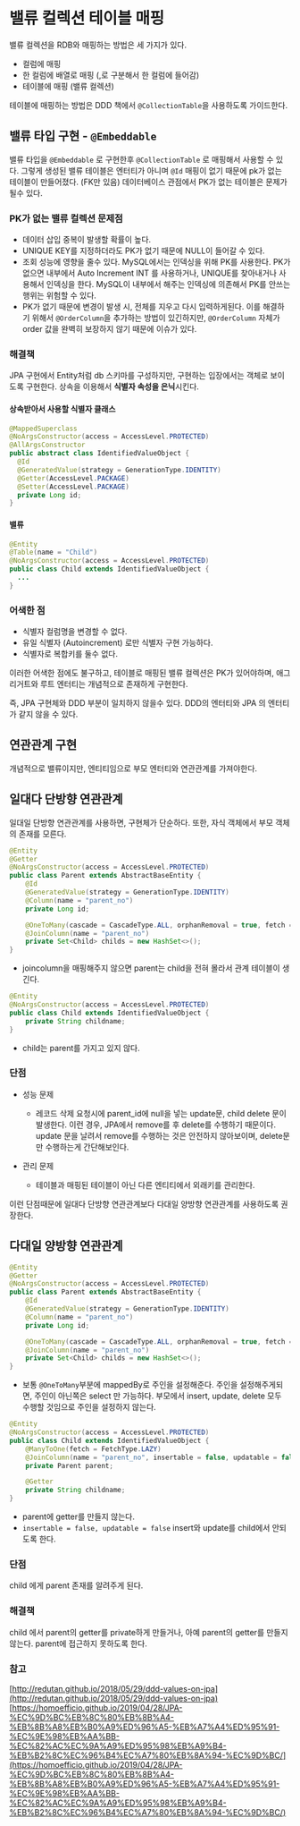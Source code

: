 # 밸류 컬렉션 테이블 매핑 
밸류 컬렉션을 RDB와 매핑하는 방법은 세 가지가 있다. 

* 컬럼에 매핑
* 한 컬럼에 배열로 매핑 (,로 구분해서 한 컬럼에 들어감)
* 테이블에 매핑 (밸류 컬렉션)

테이블에 매핑하는 방법은 DDD 책에서 `@CollectionTable`을 사용하도록 가이드한다. 

## 밸류 타입 구현 - `@Embeddable`
밸류 타입을 `@Embeddable` 로 구현한후 `@CollectionTable` 로 매핑해서 사용할 수 있다.
그렇게 생성된 밸류 테이블은 엔터티가 아니며 `@Id` 매핑이 없기 때문에 pk가 없는 테이블이 만들어졌다. (FK만 있음)
데이터베이스 관점에서 PK가 없는 테이블은 문제가 될수 있다. 

### PK가 없는 밸류 컬렉션 문제점
* 데이터 삽입 중복이 발생할 확률이 높다. 
* UNIQUE KEY를 지정하더라도 PK가 없기 때문에 NULL이 들어갈 수 있다. 
* 조회 성능에 영향을 줄수 있다. 
MySQL에서는 인덱싱을 위해 PK를 사용한다. PK가 없으면 내부에서 Auto Increment INT 를 사용하거나, UNIQUE를 찾아내거나 사용해서 인덱싱을 한다. MySQL이 내부에서 해주는 인덱싱에 의존해서 PK를 안쓰는 행위는 위험할 수 있다. 
* PK가 없기 때문에 변경이 발생 시, 전체를 지우고 다시 입력하게된다. 
이를 해결하기 위해서 `@OrderColumn`을 추가하는 방법이 있긴하지만, `@OrderColumn` 자체가 order  값을 완벽히 보장하지 않기 때문에 이슈가 있다. 

### 해결책
JPA 구현에서 Entity처럼 db 스키마를 구성하지만, 구현하는 입장에서는 객체로 보이도록 구현한다. 
상속을 이용해서 **식별자 속성을 은닉**시킨다.

#### 상속받아서 사용할 식별자 클래스
```java 
@MappedSuperclass
@NoArgsConstructor(access = AccessLevel.PROTECTED)  
@AllArgsConstructor
public abstract class IdentifiedValueObject {  
  @Id  
  @GeneratedValue(strategy = GenerationType.IDENTITY)  
  @Getter(AccessLevel.PACKAGE)
  @Setter(AccessLevel.PACKAGE)
  private Long id;  
}
```

#### 밸류 
```java
@Entity  
@Table(name = "Child")  
@NoArgsConstructor(access = AccessLevel.PROTECTED)  
public class Child extends IdentifiedValueObject {
  ...  
}
```

### 어색한 점
* 식별자 컬럼명을 변경할 수 없다. 
* 유일 식별자 (Autoincrement) 로만 식별자 구현 가능하다. 
* 식별자로 복합키를 둘수 없다. 

이러한 어색한 점에도 불구하고, 테이블로 매핑된 밸류 컬렉션은 PK가 있어야하며, 애그리거트와 루트 엔터티는 개념적으로 존재하게 구현한다. 

즉, JPA 구현체와 DDD 부분이 일치하지 않을수 있다. 
DDD의 엔터티와 JPA 의 엔터티가 같지 않을 수 있다.

## 연관관계 구현 
개념적으로 밸류이지만, 엔티티임으로 부모 엔터티와 연관관계를 가져야한다. 

## 일대다 단방향 연관관계
일대일 단방향 연관관계를 사용하면, 구현체가 단순하다. 
또한, 자식 객체에서 부모 객체의 존재를 모른다. 

```java
@Entity  
@Getter 
@NoArgsConstructor(access = AccessLevel.PROTECTED)    
public class Parent extends AbstractBaseEntity {  
	@Id  
	@GeneratedValue(strategy = GenerationType.IDENTITY)  
	@Column(name = "parent_no")  
	private Long id;

	@OneToMany(cascade = CascadeType.ALL, orphanRemoval = true, fetch = FetchType.LAZY)
	@JoinColumn(name = "parent_no")
	private Set<Child> childs = new HashSet<>();
}
```
* joincolumn을 매핑해주지 않으면 parent는 child을 전혀 몰라서 관계 테이블이 생긴다. 

```java
@Entity
@NoArgsConstructor(access = AccessLevel.PROTECTED)   
public class Child extends IdentifiedValueObject {
	private String childname;
}
```
* child는 parent를 가지고 있지 않다.

### 단점

* 성능 문제
	* 레코드 삭제 요청시에 parent_id에 null을 넣는 update문, child delete 문이 발생한다. 
이런 경우, JPA에서 remove를 후  delete를 수행하기 때문이다. 
update 문을 날려서 remove를 수행하는 것은 안전하지 않아보이며, delete문만 수행하는게 간단해보인다.

* 관리 문제
	* 테이블과 매핑된 테이블이 아닌 다른 엔티티에서 외래키를 관리한다.   

이런 단점때문에 일대다 단방향 연관관계보다 다대일 양방향 연관관계를 사용하도록 권장한다.

## 다대일 양방향 연관관계

```java
@Entity  
@Getter 
@NoArgsConstructor(access = AccessLevel.PROTECTED)    
public class Parent extends AbstractBaseEntity {  
	@Id  
	@GeneratedValue(strategy = GenerationType.IDENTITY)  
	@Column(name = "parent_no")  
	private Long id;

	@OneToMany(cascade = CascadeType.ALL, orphanRemoval = true, fetch = FetchType.LAZY)
	@JoinColumn(name = "parent_no")
	private Set<Child> childs = new HashSet<>();
}
```
* 보통 `@OneToMany`부분에 mappedBy로 주인을 설정해준다. 주인을 설정해주게되면, 주인이 아닌쪽은 select 만 가능하다. 부모에서 insert, update, delete 모두 수행할 것임으로 주인을 설정하지 않는다.

```java
@Entity
@NoArgsConstructor(access = AccessLevel.PROTECTED)   
public class Child extends IdentifiedValueObject {
	@ManyToOne(fetch = FetchType.LAZY)
	@JoinColumn(name = "parent_no", insertable = false, updatable = false)
	private Parent parent;

	@Getter
	private String childname;
}
```
* parent에 getter를 만들지 않는다. 
* `insertable = false, updatable = false` insert와 update를 child에서 안되도록 한다.


### 단점 
child 에게 parent 존재를 알려주게 된다.

### 해결책
child 에서 parent의 getter를 private하게 만들거나, 아예 parent의 getter를 만들지 않는다.
parent에 접근하지 못하도록 한다. 


### 참고 
[http://redutan.github.io/2018/05/29/ddd-values-on-jpa](http://redutan.github.io/2018/05/29/ddd-values-on-jpa)
[https://homoefficio.github.io/2019/04/28/JPA-%EC%9D%BC%EB%8C%80%EB%8B%A4-%EB%8B%A8%EB%B0%A9%ED%96%A5-%EB%A7%A4%ED%95%91-%EC%9E%98%EB%AA%BB-%EC%82%AC%EC%9A%A9%ED%95%98%EB%A9%B4-%EB%B2%8C%EC%96%B4%EC%A7%80%EB%8A%94-%EC%9D%BC/](https://homoefficio.github.io/2019/04/28/JPA-%EC%9D%BC%EB%8C%80%EB%8B%A4-%EB%8B%A8%EB%B0%A9%ED%96%A5-%EB%A7%A4%ED%95%91-%EC%9E%98%EB%AA%BB-%EC%82%AC%EC%9A%A9%ED%95%98%EB%A9%B4-%EB%B2%8C%EC%96%B4%EC%A7%80%EB%8A%94-%EC%9D%BC/)

<!--stackedit_data:
eyJoaXN0b3J5IjpbLTIwNDY5OTg3NTJdfQ==
-->
